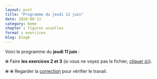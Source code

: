 ```yaml
---
layout: post
title: "Programme du jeudi 11 juin"
date: 2020-06-11
category: 6eme
chapter : figures usuelles
format : exercices
blog: blog6
---
```


Voici le programme du <b>jeudi 11 juin</b> :

⦿ Faire <strong>les exercices 2 et 3</strong> (si vous ne voyez pas le fichier, <a href="/exercices/6eme/6eme_exercices_jeudi_11_juin_2020.pdf">cliquer ici</a>).

<object data="/exercices/6eme/6eme_exercices_jeudi_11_juin_2020.pdf" width="100%" height="500" type='application/pdf'></object>

⦿ ⦿ Regarder la <a class="correction" href="/exercices/6eme/6eme_exercices_jeudi_11_juin_2020_corrections.pdf">correction</a> pour vérifier le travail.
